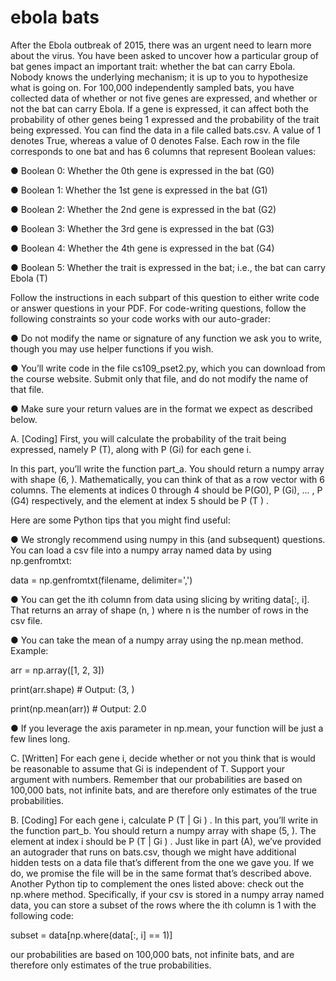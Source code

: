 # ebola bats

After the Ebola outbreak of 2015, there was an urgent need to learn
more about the virus. You have been asked to uncover how a particular group of bat genes
impact an important trait: whether the bat can carry Ebola. Nobody knows the underlying
mechanism; it is up to you to hypothesize what is going on. For 100,000 independently sampled bats, you have collected data of whether or not five genes are expressed, and whether or not the bat can carry Ebola.  If a gene is expressed, it can affect both the probability of other genes being 1
expressed and the probability of the trait being expressed. You can find the data in a file called
bats.csv. A value of 1 denotes True, whereas a value of 0 denotes False. Each row in the file corresponds to one bat and has 6 columns that represent Boolean values:


● Boolean 0: Whether the 0th gene is expressed in the bat (G0)

● Boolean 1: Whether the 1st gene is expressed in the bat (G1)

● Boolean 2: Whether the 2nd gene is expressed in the bat (G2)

● Boolean 3: Whether the 3rd gene is expressed in the bat (G3)

● Boolean 4: Whether the 4th gene is expressed in the bat (G4)

● Boolean 5: Whether the trait is expressed in the bat; i.e., the bat can carry Ebola (T)

Follow the instructions in each subpart of this question to either write code or answer questions in your PDF. For code-writing questions, follow the following constraints so your code works
with our auto-grader:

● Do not modify the name or signature of any function we ask you to write, though you
may use helper functions if you wish. 

● You’ll write code in the file cs109_pset2.py, which you can download from the
course website. Submit only that file, and do not modify the name of that file. 

● Make sure your return values are in the format we expect as described below. 



A. [Coding] First, you will calculate the probability of the trait being expressed, namely
P (T), along with
P
(Gi) for each gene i.
 
In this part, you’ll write the function part_a. You should return a numpy array with shape (6, ). 
Mathematically, you can think of that as a row vector with 6 columns. The elements at indices 0 
through 4 should be 
P(G0), P (Gi), ... , P (G4)
 respectively, and the element at index 5 should be 
P
(T )
.


Here are some Python tips that you might find useful:

● We strongly recommend using numpy in this (and subsequent) questions.  You
can load a csv file into a numpy array named data by using 
np.genfromtxt: 

data = np.genfromtxt(filename, delimiter=',') 

● You can get the ith column from data using slicing by writing data[:, i]. 
That returns an array of shape (n, ) where n is the number of rows in the csv file.

● You can take the mean of a numpy array using the np.mean method. Example:

arr = np.array([1, 2, 3])       

print(arr.shape)     # Output: (3, ) 

print(np.mean(arr))          # Output: 2.0

● If you leverage the axis parameter in np.mean, your function will be just a few
lines long.


C. [Written] For each gene i, decide whether or not you think that is would be reasonable to
assume that Gi is independent of T. Support your argument with numbers. Remember that our 
probabilities are based on 100,000 bats, not infinite bats, and are therefore only estimates 
of the true probabilities. 

B. [Coding] For each gene i, calculate P
(T  | Gi )
.
In this part, you’ll write in the function part_b. You should return a numpy array with
shape (5, ). The element at index i should be P
(T  | Gi )
.
Just like in part (A), we’ve provided an autograder that runs on bats.csv, though we
might have additional hidden tests on a data file that’s different from the one we gave
you. If we do, we promise the file will be in the same format that’s described above.
Another Python tip to complement the ones listed above: check out the np.where
method. Specifically, if your csv is stored in a numpy array named data, you can store a
subset of the rows where the ith column is 1 with the following code:

subset = data[np.where(data[:, i] == 1)]

our probabilities are based on 100,000 bats, not infinite bats, and are therefore only estimates of the true probabilities. 
